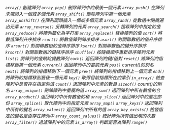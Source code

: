 *`array()` 創建陣列*
*`array_pop()` 刪除陣列中的最後一個元素*
*`array_push()` 在陣列未端加入一個或多個元素*
*`array_shift()` 刪除陣列中第一個元素*
*`array_unshift()` 在陣列開頭插入一個或多個元素*
*`array_rand()`  從數組中隨機選出元素*
*`array_reverse()` 反轉陣列的元素*
*`array_search()` 搜尋陣列中指定的值*
*`array_reduce()` 將陣列簡化為字符串*
*`array_replace()` 替換陣列的值*
*`sort()` 將數值陣列升序排序*
*`rsort()` 將數值陣列降序排序*
*`asort()` 對關聯數組的值升序排序*
*`arsort()` 對關聯數組的值降序排序*
*`ksort()` 對關聯數組的鍵升序排序*
*`krsort()` 對關聯數組的鍵降序排序*
*`shuffle()` 按隨機順序重新排序陣列元素*
*`list()` 將陣列的值賦給變數陣列*
*`each()` 返回陣列的鍵/值對*
*`reset()` 將陣列的指標移到第一個元素*
*`current()` 返回陣列中的當前元素*
*`pos()` current()的別名*
*`next()` 將陣列的指標移到下一個元素*
*`prev()` 將陣列的指標移到上一個元素*
*`end()` 將陣列的指標移到最後一個元素*
*`key()` 取得目前指標所在的索引*
*`in_array()` 檢查陣列中是否存在指定的值*
*`count()` 返回陣列中元素的數目*
*`sizeof()` count()的別名*
*`array_unique()`	刪除陣列中重覆的值*
*`array_sum()` 返回陣列中所有數值的合*
*`array_product()` 返回陣列中所有數值的積*
*`array_slice()` 返回陣列中的選定部份*
*`array_splice()` 取代陣列中的指定元素*
*`array_map()`*
*`array_keys()` 返回陣列中所有的鍵名*
*`array_values()` 返回陣列中所有的值*
*`array_key_exists()` 檢替指定的鍵名是否存在陣列中*
*`array_count_values()` 統計陣列所有值出現的次數*
*`array_filter()` 過濾陣列中的元素*
*`is_array()` 判斷是否為陣列*
*`range()`*